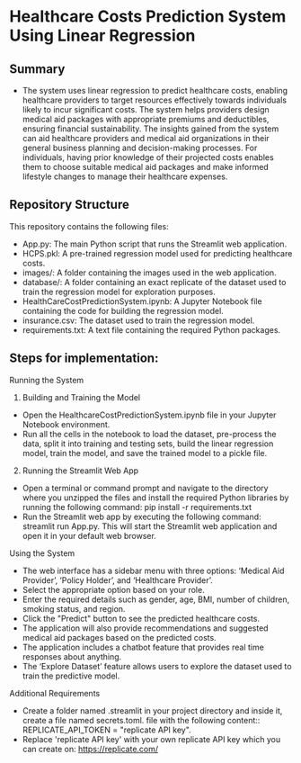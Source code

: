 # Healthcare Costs Prediction System Using Linear Regression

## Summary
- The system uses linear regression to predict healthcare costs, enabling healthcare providers to target resources effectively towards individuals likely to incur significant costs. The system helps providers design medical aid packages with appropriate premiums and deductibles, ensuring financial sustainability. The insights gained from the system can aid healthcare providers and medical aid organizations in their general business planning and decision-making processes. For individuals, having prior knowledge of their projected costs enables them to choose suitable medical aid packages and make informed lifestyle changes to manage their healthcare expenses.

## Repository Structure

This repository contains the following files:

 - App.py: The main Python script that runs the Streamlit web application.
 - HCPS.pkl: A pre-trained regression model used for predicting healthcare costs.
 - images/: A folder containing the images used in the web application.
 - database/: A folder containing an exact replicate of the dataset used to train the regression model for exploration purposes.
 - HealthCareCostPredictionSystem.ipynb: A Jupyter Notebook file containing the code for building the regression model.
 - insurance.csv: The dataset used to train the regression model.
 - requirements.txt: A text file containing the required Python packages.

## Steps for implementation:
Running the System
1. Building and Training the Model
 - Open the HealthcareCostPredictionSystem.ipynb file in your Jupyter Notebook environment.
 - Run all the cells in the notebook to load the dataset, pre-process the data, split it into training and testing sets, build the linear regression model, train the model, and save the trained model to a pickle file.

2. Running the Streamlit Web App
 - Open a terminal or command prompt and navigate to the directory where you unzipped the files and install the required Python libraries by running the following command: pip install -r requirements.txt
 - Run the Streamlit web app by executing the following command: streamlit run App.py. This will start the Streamlit web application and open it in your default web browser.

Using the System
 - The web interface has a sidebar menu with three options: ‘Medical Aid Provider’, ‘Policy Holder’, and ‘Healthcare Provider’.
 - Select the appropriate option based on your role.
 - Enter the required details such as gender, age, BMI, number of children, smoking status, and region.
 - Click the "Predict" button to see the predicted healthcare costs.
 - The application will also provide recommendations and suggested medical aid packages based on the predicted costs.
 - The application includes a chatbot feature that provides real time responses about anything.
 - The ‘Explore Dataset’ feature allows users to explore the dataset used to train the predictive model.

Additional Requirements
 - Create a folder named .streamlit in your project directory and inside it, create a file named secrets.toml. file with the following content:: REPLICATE_API_TOKEN = "replicate API key".
 - Replace 'replicate API key' with your own replicate API key which you can create on: https://replicate.com/
